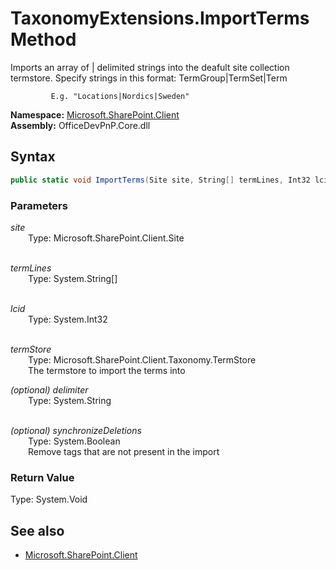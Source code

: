 # TaxonomyExtensions.ImportTerms Method  
Imports an array of | delimited strings into the deafult site collection termstore. Specify strings in this format:
             TermGroup|TermSet|Term
             
             E.g. "Locations|Nordics|Sweden"  

**Namespace:** [Microsoft.SharePoint.Client](Microsoft.SharePoint.Client.md)  
**Assembly:** OfficeDevPnP.Core.dll  
## Syntax
```C#
public static void ImportTerms(Site site, String[] termLines, Int32 lcid, TermStore termStore, String delimiter, Boolean synchronizeDeletions)
```
### Parameters
*site*  
&emsp;&emsp;Type: Microsoft.SharePoint.Client.Site  
&emsp;&emsp;  
  
*termLines*  
&emsp;&emsp;Type: System.String[]  
&emsp;&emsp;  
  
*lcid*  
&emsp;&emsp;Type: System.Int32  
&emsp;&emsp;  
  
*termStore*  
&emsp;&emsp;Type: Microsoft.SharePoint.Client.Taxonomy.TermStore  
&emsp;&emsp;The termstore to import the terms into  
  
*(optional) delimiter*  
&emsp;&emsp;Type: System.String  
&emsp;&emsp;  
  
*(optional) synchronizeDeletions*  
&emsp;&emsp;Type: System.Boolean  
&emsp;&emsp;Remove tags that are not present in the import  
  
### Return Value
Type: System.Void  

## See also
- [Microsoft.SharePoint.Client](Microsoft.SharePoint.Client.md)
